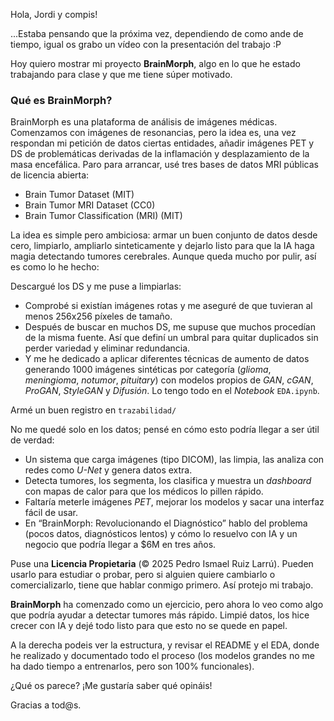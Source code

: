 Hola, Jordi y compis! 

...Estaba pensando que la próxima vez, dependiendo de como ande de tiempo, igual os grabo un vídeo con la presentación del trabajo :P

Hoy quiero mostrar mi proyecto **BrainMorph**, algo en lo que he estado trabajando para clase y que me tiene súper motivado.

### Qué es BrainMorph?
BrainMorph es una plataforma de análisis de imágenes médicas. Comenzamos con imágenes de resonancias, pero la idea es, una vez respondan mi petición de datos ciertas entidades, añadir imágenes PET y DS de problemáticas derivadas de la inflamación y desplazamiento de la masa encefálica. Paro para arrancar, usé tres bases de datos MRI públicas de licencia abierta:  

- Brain Tumor Dataset (MIT)  
- Brain Tumor MRI Dataset (CC0)  
- Brain Tumor Classification (MRI) (MIT)  

La idea es simple pero ambiciosa: armar un buen conjunto de datos desde cero, limpiarlo, ampliarlo sinteticamente y dejarlo listo para que la IA haga magia detectando tumores cerebrales. Aunque queda mucho por pulir, así es como lo he hecho:  

Descargué los DS y me puse a limpiarlas:  
- Comprobé si existían imágenes rotas y me aseguré de que tuvieran al menos 256x256 píxeles de tamaño.  
- Después de buscar en muchos DS, me supuse que muchos procedían de la misma fuente. Así que definí un umbral para quitar duplicados sin perder variedad y eliminar redundancia.  
- Y me he dedicado a aplicar diferentes técnicas de aumento de datos generando 1000 imágenes sintéticas por categoría (*glioma*, *meningioma*, *notumor*, *pituitary*) con modelos propios de *GAN*, *cGAN*, *ProGAN*, *StyleGAN* y *Difusión*. Lo tengo todo en el *Notebook* `EDA.ipynb`.  

Armé un buen registro en `trazabilidad/`  

No me quedé solo en los datos; pensé en cómo esto podría llegar a ser útil de verdad:  
- Un sistema que carga imágenes (tipo DICOM), las limpia, las analiza con redes como *U-Net* y genera datos extra.  
- Detecta tumores, los segmenta, los clasifica y muestra un *dashboard* con mapas de calor para que los médicos lo pillen rápido.  
- Faltaría meterle imágenes *PET*, mejorar los modelos y sacar una interfaz fácil de usar.  
- En “BrainMorph: Revolucionando el Diagnóstico” hablo del problema (pocos datos, diagnósticos lentos) y cómo lo resuelvo con IA y un negocio que podría llegar a $6M en tres años.  

Puse una **Licencia Propietaria** (© 2025 Pedro Ismael Ruiz Larrú). Pueden usarlo para estudiar o probar, pero si alguien quiere cambiarlo o comercializarlo, tiene que hablar conmigo primero. Así protejo mi trabajo.

**BrainMorph** ha comenzado como un ejercicio, pero ahora lo veo como algo que podría ayudar a detectar tumores más rápido. Limpié datos, los hice crecer con IA y dejé todo listo para que esto no se quede en papel. 

A la derecha podeis ver la estructura, y revisar el README y el EDA, donde he realizado y documentado todo el proceso (los modelos grandes no me ha dado tiempo a entrenarlos, pero son 100% funcionales).

¿Qué os parece? ¡Me gustaría saber qué opináis! 

Gracias a tod@s.
